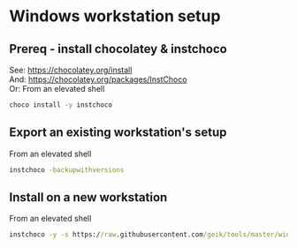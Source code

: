 # Windows workstation setup

## Prereq - install chocolatey & instchoco
See:
https://chocolatey.org/install  
And:
https://chocolatey.org/packages/InstChoco  
Or:
From an elevated shell
```cmd
choco install -y instchoco
```

## Export an existing workstation's setup
From an elevated shell
```cmd
instchoco -backupwithversions
```
## Install on a new workstation
From an elevated shell
```cmd
instchoco -y -s https://raw.githubusercontent.com/geik/tools/master/windows/PACKAGES.CONFIG
```
